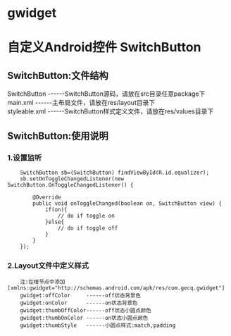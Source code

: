 gwidget
=======
自定义Android控件
SwitchButton
============

SwitchButton:文件结构
--------
SwitchButton  ------SwitchButton源码，请放在src目录任意package下<br>
main.xml      ------主布局文件，请放在res/layout目录下<br>
styleable.xml ------SwitchButton样式定义文件，请放在res/values目录下

SwitchButton:使用说明
--------
### 1.设置监听
    
		SwitchButton sb=(SwitchButton) findViewById(R.id.equalizer);
		sb.setOnToggleChangedListener(new SwitchButton.OnToggleChangedListener() {
			
			@Override
			public void onToggleChanged(boolean on, SwitchButton view) {
				if(on){
					// do if toggle on
				}else{
					// do if toggle off
				}
			}
		});
### 2.Layout文件中定义样式
		注:在根节点中添加[xmlns:gwidget="http://schemas.android.com/apk/res/com.gecq.gwidget"]
		gwidget:offColor     ------off状态背景色
		gwidget:onColor      ------on状态背景色
		gwidget:thumbOffColor------off状态小圆点颜色
		gwidget:thumbOnColor ------on状态小圆点颜色
		gwidget:thumbStyle   ------小圆点样式:match,padding
